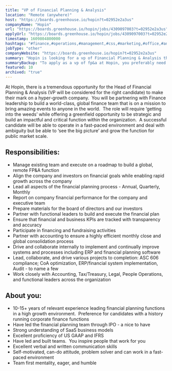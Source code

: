 ```yaml
---
title: "VP of Financial Planning & Analysis"
location: "Remote (anywhere)"
host: "https://boards.greenhouse.io/hopin?t=02952e2a3us"
companyName: "Hopin"
url: "https://boards.greenhouse.io/hopin/jobs/4309097003?t=02952e2a3us"
applyUrl: "https://boards.greenhouse.io/hopin/jobs/4309097003?t=02952e2a3us#app"
timestamp: 1609804800000
hashtags: "#finance,#operations,#management,#css,#marketing,#office,#analysis,#optimization"
jobType: "other"
companyWebsite: "https://boards.greenhouse.io/hopin?t=02952e2a3us"
summary: "Hopin is looking for a vp of Financial Planning & Analysis that has 10-15+ years of relevant experience leading financial planning functions in a high growth environment."
summaryBackup: "To apply as a vp of fp&a at Hopin, you preferably need to have some knowledge of: #finance, #operations, #css."
featured: 10
archived: "true"
---
```


At Hopin, there is a tremendous opportunity for the Head of Financial Planning & Analysis (VP will be considered for the right candidate) to make their mark on a hyper-growth company.  You will be partnering with Finance leadership to build a world-class, global finance team that is on a mission to bring amazing events to anyone in the world.  The role will require ‘getting into the weeds’ while offering a greenfield opportunity to be strategic and build an impactful and critical function within the organization.  A successful candidate will be able to operate in a fast-paced environment and deal with ambiguity but be able to ‘see the big picture’ and grow the function for public market scale.

## Responsibilities:

*   Manage existing team and execute on a roadmap to build a global, remote FP&A function
*   Align the company and investors on financial goals while enabling rapid growth across the company
*   Lead all aspects of the financial planning process - Annual, Quarterly, Monthly 
*   Report on company financial performance for the company and executive team 
*   Prepare materials for the board of directors and our investors
*   Partner with functional leaders to build and execute the financial plan
*   Ensure that financial and business KPIs are tracked with transparency and accuracy 
*   Participate in financing and fundraising activities
*   Partner with accounting to ensure a highly efficient monthly close and global consolidation process
*   Drive and collaborate internally to implement and continually improve systems and processes including ERP and financial planning software
*   Lead, collaborate, and drive various projects to completion: ASC 606 compliance; CoA optimization, ERP/financial system implementation, Audit - to name a few
*   Work closely with Accounting, Tax/Treasury, Legal, People Operations, and functional leaders across the organization

## About you:

*   10-15+ years of relevant experience leading financial planning functions in a high growth environment.  Preference for candidates with a history running corporate finance functions
*   Have led the financial planning team through IPO - a nice to have
*   Strong understanding of SaaS business models
*   Excellent proficiency of US GAAP and IFRS
*   Have led and built teams.  You inspire people that work for you
*   Excellent verbal and written communication skills
*   Self-motivated, can-do attitude, problem solver and can work in a fast-paced environment
*   Team first mentality, eager, and humble
